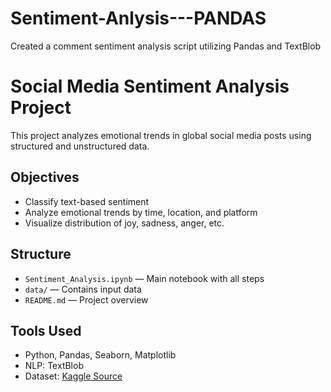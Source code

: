 # Sentiment-Anlysis---PANDAS
Created a comment sentiment analysis script utilizing Pandas and TextBlob

# Social Media Sentiment Analysis Project

This project analyzes emotional trends in global social media posts using structured and unstructured data.

## Objectives
- Classify text-based sentiment
- Analyze emotional trends by time, location, and platform
- Visualize distribution of joy, sadness, anger, etc.

## Structure
- `Sentiment_Analysis.ipynb` — Main notebook with all steps
- `data/` — Contains input data
- `README.md` — Project overview

## Tools Used
- Python, Pandas, Seaborn, Matplotlib
- NLP: TextBlob
- Dataset: [Kaggle Source]([link](https://www.kaggle.com/datasets/kashishparmar02/social-media-sentiments-analysis-dataset))
